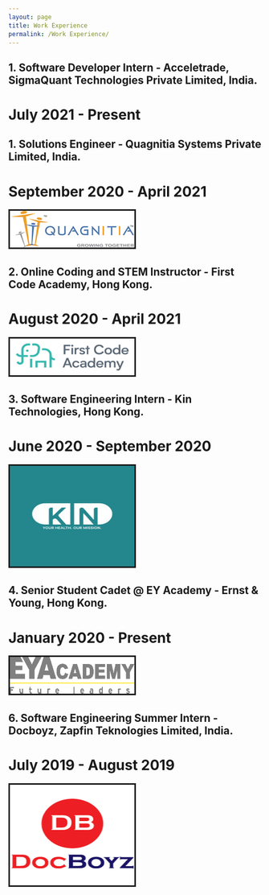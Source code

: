 ```yaml
---
layout: page
title: Work Experience
permalink: /Work Experience/
---
```

## 1. Software Developer Intern - Acceletrade, SigmaQuant Technologies Private Limited, India.
# July 2021 - Present

## 1. Solutions Engineer - Quagnitia Systems Private Limited, India.
# September 2020 - April 2021

<img src = "/assets/images/quag.jpg" border = "3px solid #73AD21">

## 2. Online Coding and STEM Instructor - First Code Academy, Hong Kong.   
# August 2020 - April 2021  
<img src = "/assets/images/fca.png" width = "248px" height = "73px" border = "3px solid #73AD21">

## 3. Software Engineering Intern - Kin Technologies, Hong Kong.  
# June 2020 - September 2020  
<img src = "/assets/images/kin.jpeg" width = "248px" height = "200px" border = "3px solid #73AD21">

## 4. Senior Student Cadet @ EY Academy - Ernst & Young, Hong Kong.  
# January 2020 - Present  
<img src = "/assets/images/ey.png" width = "248px" height = "73px" border = "3px solid #73AD21">

## 6. Software Engineering Summer Intern - Docboyz, Zapfin Teknologies Limited, India.  
# July 2019 - August 2019  
<img src = "/assets/images/db.png" width = "248px" height = "200px" border = "3px solid #73AD21">
